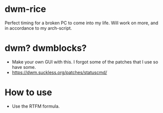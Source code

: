 # dwm-rice
Perfect timing for a broken PC to come into my life. Will work on more, and in accordance to my arch-script.

# dwm? dwmblocks?
- Make your own GUI with this. I forgot some of the patches that I use so have some.
- https://dwm.suckless.org/patches/statuscmd/

# How to use
- Use the RTFM formula.
